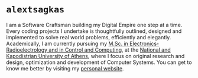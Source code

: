 # `alextsagkas`

I am a Software Craftsman building my Digital Empire one step at a time. Every coding projects I undertake is thoughtfully outlined, designed and implemented to solve real world problems, efficiently and elegantly. Academically, I am currently pursuing my [M.Sc. in Electronics-Radioelectrology and in Control and Computing](https://en.phys.uoa.gr/postgraduate_studies/interdepartmental_program/), at the [National and Kapodistrian University of Athens](https://en.uoa.gr), where I focus on original research and design, optimization and development of Computer Systems. You can get to know me better by visiting my [personal website](https://alextsagkas.com).
